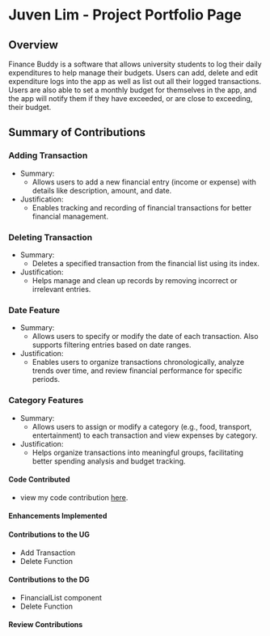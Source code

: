# Juven Lim - Project Portfolio Page

## Overview

Finance Buddy is a software that allows university students to log their daily expenditures to help manage their
budgets. Users can add, delete and edit expenditure logs into the app as well as list out all their logged 
transactions. Users are also able to set a monthly budget for themselves in the app, and the app will notify them if
they have exceeded, or are close to exceeding, their budget.

## Summary of Contributions

### Adding Transaction
- Summary:
  - Allows users to add a new financial entry (income or expense) with details like description, amount, and date.
- Justification:
  - Enables tracking and recording of financial transactions for better financial management.

### Deleting Transaction
- Summary:
  - Deletes a specified transaction from the financial list using its index.
- Justification:
  - Helps manage and clean up records by removing incorrect or irrelevant entries.

### Date Feature
- Summary:
  - Allows users to specify or modify the date of each transaction. Also supports filtering entries based on date ranges.
- Justification:
  - Enables users to organize transactions chronologically, analyze trends over time, and review financial performance for specific periods.

### Category Features
- Summary:
  - Allows users to assign or modify a category (e.g., food, transport, entertainment) to each transaction and view expenses by category.
- Justification:
  - Helps organize transactions into meaningful groups, facilitating better spending analysis and budget tracking.

#### Code Contributed
- view my code contribution [here](https://nus-cs2113-ay2425s1.github.io/tp-dashboard/?search=littleme&breakdown=true&sort=groupTitle%20dsc&sortWithin=title&since=2024-09-20&timeframe=commit&mergegroup=&groupSelect=groupByRepos&checkedFileTypes=docs~functional-code~test-code~other&tabOpen=true&tabType=authorship&tabAuthor=Littleme1032&tabRepo=AY2425S1-CS2113-W14-3%2Ftp%5Bmaster%5D&authorshipIsMergeGroup=false&authorshipFileTypes=docs~functional-code~test-code&authorshipIsBinaryFileTypeChecked=false&authorshipIsIgnoredFilesChecked=false).

#### Enhancements Implemented


#### Contributions to the UG
- Add Transaction
- Delete Function

#### Contributions to the DG
- FinancialList component
- Delete Function

#### Review Contributions